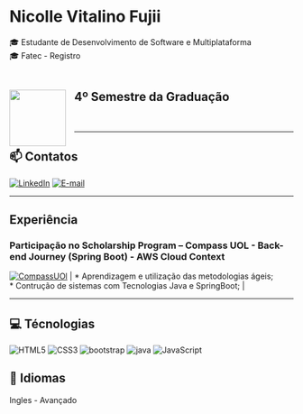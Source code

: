 # Nicolle Vitalino Fujii

🎓 Estudante de Desenvolvimento de Software e Multiplataforma <br>🎓 Fatec - Registro <br><br>

## <img src="https://th.bing.com/th/id/OIP.FqURK5VUFbkev68fT99gLQAAAA?rs=1&pid=ImgDetMain" width="100px" style="margin: 0 15px 0 0" align="left">4º Semestre da Graduação

<br> 


---

## 📫 Contatos

[![LinkedIn](https://img.shields.io/badge/LinkedIn-0077B5?style=for-the-badge&logo=linkedin&logoColor=white)](www.linkedin.com/in/nicolle-vitalino-fujii-7330592a4)
[![E-mail](https://img.shields.io/badge/-Email-000?style=for-the-badge&logo=microsoft-outlook&logoColor=007BFF)](mailto:nicolleFujii@outlook.com)


---

## Experiência

### **Participação no Scholarship Program – Compass UOL - Back-end Journey (Spring Boot) - AWS Cloud Context**

 [![CompassUOl](https://media.licdn.com/dms/image/v2/D4D0BAQEJsbwaHGbLKA/company-logo_200_200/company-logo_200_200/0/1729601363732/compass_uol_logo?e=1739404800&v=beta&t=cI8otYWs7-Z_xQ4Mdo3aB0KBTQbZhZv0raFP1q5iB6w)](https://www.linkedin.com/company/compass-uol/?originalSubdomain=br) | * Aprendizagem e utilização das metodologias ágeis;<br>* Contrução de sistemas com Tecnologias Java e SpringBoot;
 | 


---

## 💻 Técnologias
![HTML5](https://img.shields.io/badge/html5-%23E34F26.svg?style=for-the-badge&logo=html5&logoColor=white) 
![CSS3](https://img.shields.io/badge/css3-%231572B6.svg?style=for-the-badge&logo=css3&logoColor=white) ![bootstrap](https://img.shields.io/badge/Bootstrap-563D7C?style=for-the-badge&logo=bootstrap&logoColor=white)
![java](https://img.shields.io/badge/Java-ED8B00?style=for-the-badge&logo=kofi&logoColor=white)
![JavaScript](https://img.shields.io/badge/JavaScript-F7DF1E?style=for-the-badge&logo=javascript&logoColor=black)

## 📕 Idiomas

Ingles - Avançado
